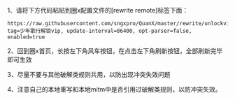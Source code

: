 1、请将下方代码粘贴到圈x配置文件的[rewrite remote]标签下面：
  
```
https://raw.githubusercontent.com/sngxpro/QuanX/master/rewrite/unlockvip.conf, tag=少年歌行解锁vip, update-interval=86400, opt-parser=false, enabled=true
```

2、回到圈x首页，长按左下角风车按钮，在点击左下角刷新按钮，全部刷新完毕即可生效

3、尽量不要与其他破解类规则共用，以防出现冲突失效问题

4、注意自己的本地重写和本地mitm中是否引用过破解类规则，以防冲突失效。
